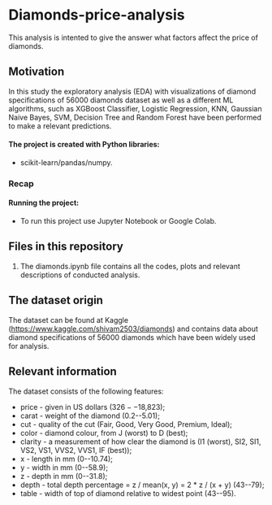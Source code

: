# Diamonds-price-analysis

This analysis is intented to give the answer what factors affect the price of diamonds.

## Motivation

In this study the exploratory analysis (EDA) with visualizations of diamond specifications of 56000 diamonds dataset as well as a different ML algorithms, such as XGBoost Classifier, Logistic Regression, KNN, Gaussian Naive Bayes, SVM, Decision Tree and Random Forest have been performed to make a relevant predictions.

#### The project is created with Python libraries:

 -  scikit-learn/pandas/numpy.

### Recap







#### Running the project:

* To run this project use Jupyter Notebook or Google Colab.

## Files in this repository

1. The diamonds.ipynb file contains all the codes, plots and relevant descriptions of conducted analysis.

## The dataset origin

The dataset can be found at Kaggle (https://www.kaggle.com/shivam2503/diamonds) and contains data about diamond specifications of 56000 diamonds which have been widely used for analysis.

## Relevant information

The dataset consists of the following features:

- price - given in US dollars ($326--$18,823);
- carat - weight of the diamond (0.2--5.01);
- cut - quality of the cut (Fair, Good, Very Good, Premium, Ideal);
- color - diamond colour, from J (worst) to D (best);
- clarity - a measurement of how clear the diamond is (I1 (worst), SI2, SI1, VS2, VS1, VVS2, VVS1, IF (best));
- x - length in mm (0--10.74);
- y - width in mm (0--58.9);
- z - depth in mm (0--31.8);
- depth - total depth percentage = z / mean(x, y) = 2 * z / (x + y) (43--79);
- table - width of top of diamond relative to widest point (43--95).


